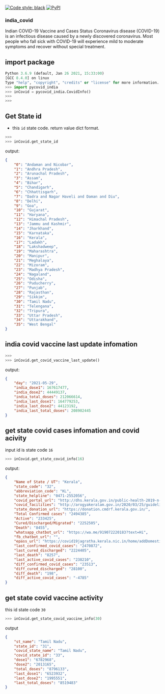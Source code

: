 [![Code style: black](https://img.shields.io/badge/code%20style-black-000000.svg)](https://github.com/THAVASIGTI/pycovid_india)
[![PyPI](https://img.shields.io/pypi/v/pycovid-india)](https://pypi.org/project/pycovid-india)

### india_covid

Indian COVID-19 Vaccine and Cases Status
Coronavirus disease (COVID-19) is an infectious disease caused by a newly discovered coronavirus. Most people who fall sick with COVID-19 will experience mild to moderate symptoms and recover without special treatment.

## import package

``` python
Python 3.6.9 (default, Jan 26 2021, 15:33:00) 
[GCC 8.4.0] on linux
Type "help", "copyright", "credits" or "license" for more information.
>>> import pycovid_india
>>> inCovid = pycovid_india.CovidInfo()
>>> 
>>> 
```

## Get State id
- this `id` state code. return value dict format.

``` python
>>>
>>> inCovid.get_state_id
```
output:
``` json
{
    "0": "Andaman and Nicobar",
    "1": "Andhra Pradesh", 
    "2": "Arunachal Pradesh", 
    "3": "Assam", 
    "4": "Bihar", 
    "5": "Chandigarh", 
    "6": "Chhattisgarh", 
    "7": "Dadra and Nagar Haveli and Daman and Diu", 
    "8": "Delhi", 
    "9": "Goa", 
    "10": "Gujarat", 
    "11": "Haryana", 
    "12": "Himachal Pradesh", 
    "13": "Jammu and Kashmir", 
    "14": "Jharkhand", 
    "15": "Karnataka", 
    "16": "Kerala", 
    "17": "Ladakh", 
    "18": "Lakshadweep", 
    "19": "Maharashtra", 
    "20": "Manipur", 
    "21": "Meghalaya", 
    "22": "Mizoram", 
    "23": "Madhya Pradesh", 
    "24": "Nagaland", 
    "25": "Odisha", 
    "26": "Puducherry", 
    "27": "Punjab", 
    "28": "Rajasthan", 
    "29": "Sikkim", 
    "30": "Tamil Nadu", 
    "31": "Telengana", 
    "32": "Tripura", 
    "33": "Uttar Pradesh", 
    "34": "Uttarakhand", 
    "35": "West Bengal"
}
```

## india covid vaccine last update infomation

``` python
>>>
>>> inCovid.get_covid_vaccine_last_update()
```
output:
``` json
{
    "day": "2021-05-29",
    "india_dose1": 167617477, 
    "india_dose2": 44449137, 
    "india_total_doses": 212066614, 
    "india_last_dose1": 164779253, 
    "india_last_dose2": 44123192, 
    "india_last_total_doses": 208902445
}

```

## get state covid cases infomation and covid acivity 

input id is state code `16` 

``` python
>>> inCovid.get_state_covid_info(16)
```
output:
``` json
{
    "Name of State / UT": "Kerala", 
    "state_code": "32", 
    "abbreviation_code": "KL", 
    "state_helpline": "0471-2552056", 
    "covid_portal_url": "http://dhs.kerala.gov.in/public-health-2019-n-corona-virus/", 
    "covid_facilities": "http://arogyakeralam.gov.in/2020/03/25/guidelines/", 
    "state_donation_url": "https://donation.cmdrf.kerala.gov.in/", 
    "Total Confirmed cases": "2494385", 
    "Active": "233425", 
    "Cured/Discharged/Migrated": "2252505", 
    "Death": "8455", 
    "whatsapp_chatbot_url": "https://wa.me/919072220183?text=Hi", 
    "fb_chatbot_url": "", 
    "epass_url": "https://covid19jagratha.kerala.nic.in/home/addDomestic", 
    "last_confirmed_covid_cases": "2470872", 
    "last_cured_discharged": "2224405", 
    "last_death": "8257", 
    "last_active_covid_cases": "238210", 
    "diff_confirmed_covid_cases": "23513", 
    "diff_cured_discharged": "28100", 
    "diff_death": "198", 
    "diff_active_covid_cases": "-4785"
}

```
## get state covid vaccine activity

this id state code `30`

``` python
>>> inCovid.get_state_covid_vaccine_info(30)
```
output
``` json
{
    "st_name": "Tamil Nadu", 
    "state_id": "31", 
    "covid_state_name": "Tamil Nadu", 
    "covid_state_id": "33", 
    "dose1": "6782968", 
    "dose2": "2013165", 
    "total_doses": "8796133", 
    "last_dose1": "6523932", 
    "last_dose2": "1995551", 
    "last_total_doses": "8519483"
}
```
